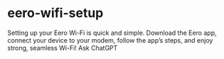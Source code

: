 # eero-wifi-setup
Setting up your Eero Wi-Fi is quick and simple. Download the Eero app, connect your device to your modem, follow the app’s steps, and enjoy strong, seamless Wi-Fi!     Ask ChatGPT
